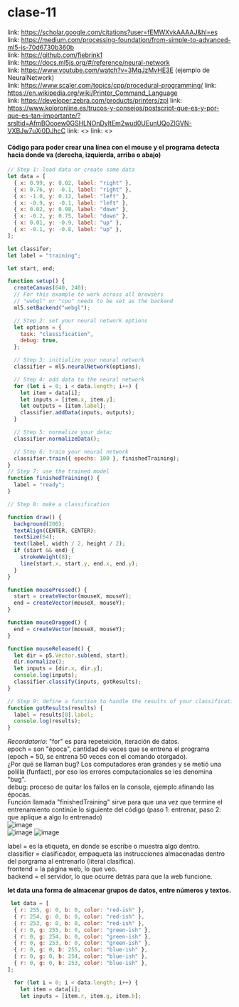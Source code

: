 # clase-11

link: <https://scholar.google.com/citations?user=fEMWXvkAAAAJ&hl=es>  
link: <https://medium.com/processing-foundation/from-simple-to-advanced-ml5-js-70d6730b360b>  
link: <https://github.com/fiebrink1>  
link: <https://docs.ml5js.org/#/reference/neural-network>  
link: <https://www.youtube.com/watch?v=3MqJzMvHE3E> (ejemplo de NeuralNetwork)  
link: <https://www.scaler.com/topics/cpp/procedural-programming/> 
link: <https://en.wikipedia.org/wiki/Printer_Command_Language>    
link: <https://developer.zebra.com/products/printers/zpl> 
link: <https://www.koloronline.es/trucos-y-consejos/postscript-que-es-y-por-que-es-tan-importante/?srsltid=AfmBOooew0GSHLNOnDyltEm2wud0UEunUQoZlGVN-VXBJw7uXi0DJhcC> 
link: <> 
link: <> 

#### Código para poder crear una línea con el mouse y el programa detecta hacia donde va (derecha, izquierda, arriba o abajo)  
```javascript
// Step 1: load data or create some data
let data = [
  { x: 0.99, y: 0.02, label: "right" },
  { x: 0.76, y: -0.1, label: "right" },
  { x: -1.0, y: 0.12, label: "left" },
  { x: -0.9, y: -0.1, label: "left" },
  { x: 0.02, y: 0.98, label: "down" },
  { x: -0.2, y: 0.75, label: "down" },
  { x: 0.01, y: -0.9, label: "up" },
  { x: -0.1, y: -0.8, label: "up" },
];

let classifer;
let label = "training";

let start, end;

function setup() {
  createCanvas(640, 240);
  // For this example to work across all browsers
  // "webgl" or "cpu" needs to be set as the backend
  ml5.setBackend("webgl");

  // Step 2: set your neural network options
  let options = {
    task: "classification",
    debug: true,
  };

  // Step 3: initialize your neural network
  classifier = ml5.neuralNetwork(options);

  // Step 4: add data to the neural network
  for (let i = 0; i < data.length; i++) {
    let item = data[i];
    let inputs = [item.x, item.y];
    let outputs = [item.label];
    classifier.addData(inputs, outputs);
  }

  // Step 5: normalize your data;
  classifier.normalizeData();

  // Step 6: train your neural network
  classifier.train({ epochs: 100 }, finishedTraining);
}
// Step 7: use the trained model
function finishedTraining() {
  label = "ready";
}

// Step 8: make a classification

function draw() {
  background(200);
  textAlign(CENTER, CENTER);
  textSize(64);
  text(label, width / 2, height / 2);
  if (start && end) {
    strokeWeight(8);
    line(start.x, start.y, end.x, end.y);
  }
}

function mousePressed() {
  start = createVector(mouseX, mouseY);
  end = createVector(mouseX, mouseY);
}

function mouseDragged() {
  end = createVector(mouseX, mouseY);
}

function mouseReleased() {
  let dir = p5.Vector.sub(end, start);
  dir.normalize();
  let inputs = [dir.x, dir.y];
  console.log(inputs);
  classifier.classify(inputs, gotResults);
}

// Step 9: define a function to handle the results of your classification
function gotResults(results) {
  label = results[0].label;
  console.log(results);
}
```
*Recordatorio*: "for" es para repeteición, iteración de datos.  
epoch = son "época", cantidad de veces que se entrena el programa (epoch = 50, se entrena 50 veces con el comando otorgado).  
¿Por qué se llaman bug? Los computadores eran grandes y se metió una polilla (funfact), por eso los errores computacionales se les denomina "bug".  
debug: proceso de quitar los fallos en la consola, ejemplo afinando las épocas.  
Función llamada "finishedTraining" sirve para que una vez que termine el entrenamiento continúe lo siguiente del código (paso 1: entrenar, paso 2: que aplique a algo lo entrenado)    
![image](https://github.com/user-attachments/assets/3e2b4b6d-a3c5-44da-924c-a7f01dee8382)  
![image](https://github.com/user-attachments/assets/7d538bbe-14b4-41ea-b5bd-ba5dde3207c4)
![image](https://github.com/user-attachments/assets/fef6ae6e-b71a-4e73-aef8-2507a8d92646)

label = es la etiqueta, en donde se escribe o muestra algo dentro.  
classifier = clasificador, empaqueta las instrucciones almacenadas dentro del porgrama al entrenarlo (literal clasifica).  
frontend = la página web, lo que veo.  
backend = el servidor, lo que ocurre detrás para que la web funcione.  

**let data una forma de almacenar grupos de datos, entre números y textos.**    

``` javascript
 let data = [
  { r: 255, g: 0, b: 0, color: "red-ish" },
  { r: 254, g: 0, b: 0, color: "red-ish" },
  { r: 253, g: 0, b: 0, color: "red-ish" },
  { r: 0, g: 255, b: 0, color: "green-ish" },
  { r: 0, g: 254, b: 0, color: "green-ish" },
  { r: 0, g: 253, b: 0, color: "green-ish" },
  { r: 0, g: 0, b: 255, color: "blue-ish" },
  { r: 0, g: 0, b: 254, color: "blue-ish" },
  { r: 0, g: 0, b: 253, color: "blue-ish" },
];

  for (let i = 0; i < data.length; i++) {
    let item = data[i];
    let inputs = [item.r, item.g, item.b];
```  




